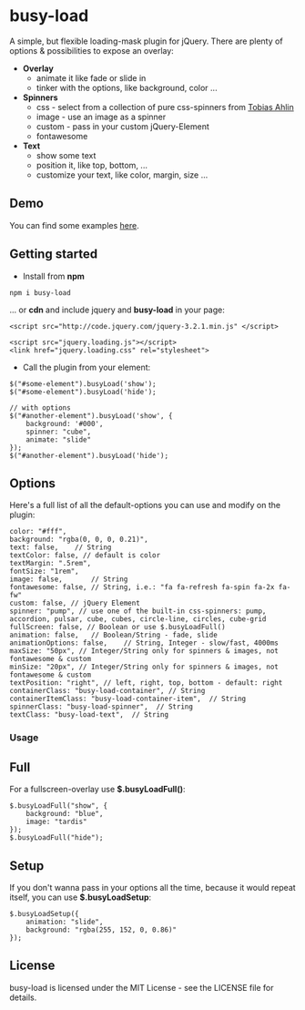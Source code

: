 # busy-load

A simple, but flexible loading-mask plugin for jQuery. There are plenty of options & possibilities to expose an overlay:

* **Overlay**
  * animate it like fade or slide in
  * tinker with the options, like background, color ...  
* **Spinners**
  * css - select from a collection of pure css-spinners from [Tobias Ahlin](http://tobiasahlin.com/spinkit/)
  * image - use an image as a spinner
  * custom - pass in your custom jQuery-Element
  * fontawesome
* **Text**
  * show some text 
  * position it, like top, bottom, ...
  * customize your text, like color, margin, size ... 

## Demo

You can find some examples [here](https://piccard21.github.io/busy-load/).

## Getting started

* Install from **npm** 
 
```
npm i busy-load
```

... or **cdn** and include jquery and **busy-load** in your page:

```
<script src="http://code.jquery.com/jquery-3.2.1.min.js" </script>

<script src="jquery.loading.js"></script>
<link href="jquery.loading.css" rel="stylesheet">
```

* Call the plugin from your element:

```
$("#some-element").busyLoad('show');
$("#some-element").busyLoad('hide');	

// with options
$("#another-element").busyLoad('show', {
	background: '#000',
	spinner: "cube",
	animate: "slide"
});
$("#another-element").busyLoad('hide');

```

## Options

Here's a full list of all the default-options you can use and modify on the plugin:

```    
color: "#fff",
background: "rgba(0, 0, 0, 0.21)",
text: false,	// String
textColor: false, // default is color
textMargin: ".5rem", 
fontSize: "1rem",
image: false,		// String
fontawesome: false, // String, i.e.: "fa fa-refresh fa-spin fa-2x fa-fw" 
custom: false, // jQuery Element
spinner: "pump", // use one of the built-in css-spinners: pump, accordion, pulsar, cube, cubes, circle-line, circles, cube-grid
fullScreen: false, // Boolean or use $.busyLoadFull()
animation: false,	// Boolean/String - fade, slide 
animationOptions: false,	// String, Integer - slow/fast, 4000ms
maxSize: "50px", // Integer/String only for spinners & images, not fontawesome & custom
minSize: "20px", // Integer/String only for spinners & images, not fontawesome & custom 
textPosition: "right", // left, right, top, bottom - default: right  
containerClass: "busy-load-container", // String 
containerItemClass: "busy-load-container-item",  // String 
spinnerClass: "busy-load-spinner",  // String 
textClass: "busy-load-text",  // String  
```


### Usage



## Full

For a fullscreen-overlay use **$.busyLoadFull()**:

```        
$.busyLoadFull("show", {
	background: "blue",
	image: "tardis"
});
$.busyLoadFull("hide");
```    

## Setup

If you don't wanna pass in your options all the time, because it would repeat itself, you can use **$.busyLoadSetup**:
 
```        
$.busyLoadSetup({
	animation: "slide",
	background: "rgba(255, 152, 0, 0.86)"
}); 
```         



## License

busy-load is licensed under the MIT License - see the LICENSE file for details.